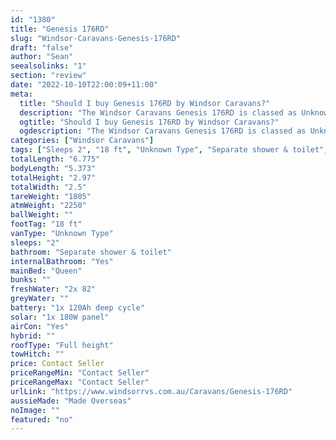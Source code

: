 ```yaml
---
id: "1380"
title: "Genesis 176RD"
slug: "Windsor-Caravans-Genesis-176RD"
draft: "false"
author: "Sean"
seealsolinks: "1"
section: "review"
date: "2022-10-10T22:00:09+11:00"
meta:
  title: "Should I buy Genesis 176RD by Windsor Caravans?"
  description: "The Windsor Caravans Genesis 176RD is classed as Unknown Type, and sleeps 2 people. It is Made Overseas and comes in at 18 ft. It generally has Separate shower & toilet."
  ogtitle: "Should I buy Genesis 176RD by Windsor Caravans?"
  ogdescription: "The Windsor Caravans Genesis 176RD is classed as Unknown Type, and sleeps 2 people. It is Made Overseas and comes in at 18 ft. It generally has Separate shower & toilet."
categories: ["Windsor Caravans"]
tags: ["Sleeps 2", "18 ft", "Unknown Type", "Separate shower & toilet", "Full height", "Price Unknown", "Made Overseas"]
totalLength: "6.775"
bodyLength: "5.373"
totalHeight: "2.97"
totalWidth: "2.5"
tareWeight: "1805"
atmWeight: "2250"
ballWeight: ""
footTag: "18 ft"
vanType: "Unknown Type"
sleeps: "2"
bathroom: "Separate shower & toilet"
internalBathroom: "Yes"
mainBed: "Queen"
bunks: ""
freshWater: "2x 82"
greyWater: ""
battery: "1x 120Ah deep cycle"
solar: "1x 180W panel"
airCon: "Yes"
hybrid: ""
roofType: "Full height"
towHitch: ""
price: Contact Seller
priceRangeMin: "Contact Seller"
priceRangeMax: "Contact Seller"
urlLink: "https://www.windsorrvs.com.au/Caravans/Genesis-176RD"
aussieMade: "Made Overseas"
noImage: ""
featured: "no"
---
```

